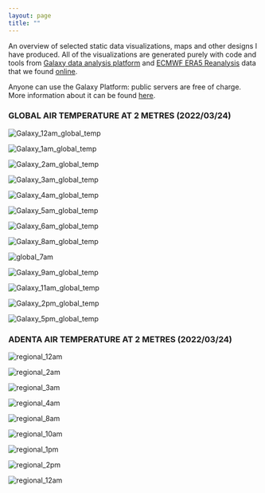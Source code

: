 ```yaml
---
layout: page
title: ""
---
```


An overview of selected static data visualizations, maps and other designs I have produced. 
All of the visualizations are generated purely with code and tools from [Galaxy data analysis platform](https://usegalaxy.eu/) and [ECMWF ERA5 Reanalysis](https://www.ecmwf.int/en/forecasts/datasets/reanalysis-datasets/era5) data that we found [online](https://registry.opendata.aws/ecmwf-era5/).

Anyone can use the Galaxy Platform: public servers are free of charge. More information about it can be found [here](https://galaxyproject.org/).



### GLOBAL AIR TEMPERATURE AT 2 METRES (2022/03/24)

![Galaxy_12am_global_temp](https://i.ibb.co/fQw8chd/global-00.png)

![Galaxy_1am_global_temp](https://i.ibb.co/7GBxLxt/global-01.png)

![Galaxy_2am_global_temp](https://i.ibb.co/86X3nZQ/global-02.png)

![Galaxy_3am_global_temp](https://i.ibb.co/Vp7Wd2W/global-03.png)

![Galaxy_4am_global_temp](https://i.ibb.co/jJmrhzz/global-04.png)

![Galaxy_5am_global_temp](https://i.ibb.co/5vnz9rC/global-005.png)

![Galaxy_6am_global_temp](/assets/img/6:00.png)

![Galaxy_8am_global_temp](https://i.ibb.co/9b9ZcQc/global-08png.png)

![global_7am](https://i.ibb.co/nPvcwNM/Galaxy-global-7am.png)

![Galaxy_9am_global_temp](https://i.ibb.co/PD69KLF/9am-global-plot.png)

![Galaxy_11am_global_temp](https://i.ibb.co/TKR6NVD/Galaxy-global-11am.png)

![Galaxy_2pm_global_temp](https://i.ibb.co/1KfYFJ7/1pm-global-plot.png)

![Galaxy_5pm_global_temp](https://i.ibb.co/DgYm5w9/Galaxy-5pm-global.png)




### ADENTA AIR TEMPERATURE AT 2 METRES (2022/03/24)

![regional_12am](https://i.ibb.co/bvd1Qr1/regional-00.png)

![regional_2am](https://i.ibb.co/6W30hYp/2am-regional.png)

![regional_3am](https://i.ibb.co/0Xrq4bt/3am-regional-plot.png)

![regional_4am](https://i.ibb.co/RSrvfCS/regional-04am.png)

![regional_8am](https://i.ibb.co/2sLr8vh/8am-regional-plot.png)

![regional_10am](https://i.ibb.co/PZNzfCG/regional-10-am.png)

![regional_1pm](https://i.ibb.co/TTpTQgK/1am-regional-plot.png)

![regional_2pm](https://i.ibb.co/ZWS0YjM/14-00-00-plot-regional.png)

![regional_12am](https://i.ibb.co/6W30hYp/2am-regional.png)





